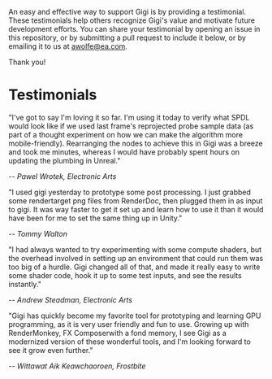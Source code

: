An easy and effective way to support Gigi is by providing a testimonial. These testimonials help others recognize Gigi's value and motivate future development efforts. You can share your testimonial by opening an issue in this repository, or by submitting a pull request to include it below, or by emailing it to us at awolfe@ea.com.

Thank you!

# Testimonials

"I've got to say I'm loving it so far. I'm using it today to verify what SPDL would look like if we used last frame's reprojected probe sample data (as part of a thought experiment on how we can make the algorithm more mobile-friendly). Rearranging the nodes to achieve this in Gigi was a breeze and took me minutes, whereas I would have probably spent hours on updating the plumbing in Unreal."

*-- Pawel Wrotek, Electronic Arts*

"I used gigi yesterday to prototype some post processing. I just grabbed some rendertarget png files from RenderDoc, then plugged them in as input to gigi. It was way faster to get it set up and learn how to use it than it would have been for me to set the same thing up in Unity."

*-- Tommy Walton*

"I had always wanted to try experimenting with some compute shaders, but the overhead involved in setting up an environment that could run them was too big of a hurdle. Gigi changed all of that, and made it really easy to write some shader code, hook it up to some test inputs, and see the results instantly." 

*-- Andrew Steadman, Electronic Arts*

"Gigi has quickly become my favorite tool for prototyping and learning GPU programming, as it is very user friendly and fun to use. Growing up with RenderMonkey, FX Composerwith a fond memory, I see Gigi as a modernized version of these wonderful tools, and I'm looking forward to see it grow even further."

*-- Wittawat Aik Keawchaoroen, Frostbite*

